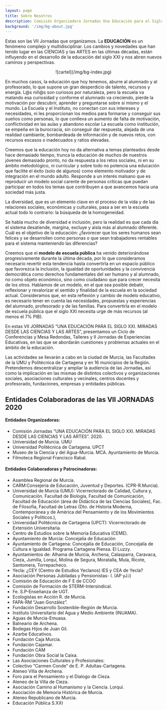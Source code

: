 ```yaml
---
layout: page
title: Sobre Nosotros
description: Comisión Organizadora Jornadas Una Educación para el Siglo XXI
background: '/img/bg-about.jpg'
---
```


Estas son las VII Jornadas que organizamos. La **EDUCACIÓN** es un fenómeno
complejo y multidisciplinar. Los cambios y novedades que han tenido lugar en las
CIENCIAS y las ARTES en las últimas décadas, están influyendo en el desarrollo de la
educación del siglo XXI y nos abren nuevos caminos y perspectivas.

<div style="text-align: center" markdown="1">
  ![cartel](/img/bg-index.jpg)
</div>

En muchos casos, la educación que hoy tenemos, aburre al alumnado y al
profesorado, lo que supone un gran desperdicio de talento, recursos y energía. L@s
niñ@s son curiosos por naturaleza, pero la escuela va matando esa curiosidad y conforme el
alumnado va creciendo, pierde la motivación por descubrir, aprender y preguntarse sobre sí
mismo y el mundo. La Escuela y el Instituto, no conectan con sus intereses y necesidades, ni
les proporcionan los medios para formarse y conseguir sus sueños como personas, lo que
conlleva un aumento de falta de motivación, conflictividad en las aulas y abandono escolar
La escuela como institución, se empeña en la burocracia, sin conseguir dar respuesta,
alejada de una realidad cambiante, bombardeada de información y de nuevos retos, con
recursos escasos o inadecuados y ratios elevadas.

Creemos que la educación hoy no da alternativa a temas planteados desde hace
demasiado tiempo, trunca la educación de muchos de nuestros jóvenes demasiado pronto,
no da respuesta a los retos sociales, ni en su ámbito metodológico, ni curricular y sobre todo
no potencia una educación que facilite el éxito (solo de algunos) como elemento motivador y
de integración en el mundo adulto. Responde a un interés malsano que es reproducir un
modelo social carente de personas críticas que puedan participar en todos los temas que
contribuyen a que avancemos hacia una sociedad más justa.

La diversidad, que es un elemento clave en el proceso de la vida y de las relaciones
sociales, económicas y culturales, pasa a ser en la escuela actual todo lo contrario: la
búsqueda de la homogeneidad.

Se habla mucho de diversidad e inclusión, pero la realidad es que cada día el sistema
desatiende, margina, excluye y aísla más al alumnado diferente. Cuál es el objetivo de la
educación: ¿favorecer que los seres humanos sean felices y se desarrollen como personas o
que sean trabajadores rentables para el sistema manteniendo las diferencias?

Creemos que el **modelo de escuela pública** ha venido deteriorándose
progresivamente durante la última década, por lo que consideramos necesario revertir esta
tendencia hasta convertirla en un espacio público que favorezca la inclusión, la igualdad de
oportunidades y la convivencia democrática como derechos fundamentales del ser humano
y al alumnado, no como objeto económico, sino como ciudadano que para crecer necesita de
los otros. Hablamos de un modelo, en el que sea posible debatir, reflexionar y revalorizar el
sentido y finalidad de la escuela en la sociedad actual. Consideramos que, en esta reflexión y
cambio de modelo educativo, es necesario tener en cuenta las necesidades, propuestas y
experiencias del alumnado, profesorado y de las familias. Para convertirla en el modelo de
escuela pública que el siglo XXI necesita urge de más recursos (al menos el 7% PIB).

En estas VII JORNADAS “UNA EDUCACIÓN PARA EL SIGLO XXI. MIRADAS
DESDE LAS CIENCIAS Y LAS ARTES”, presentamos un Ciclo de Conferencias y Mesa
Redondas, Talleres y II Jornadas de Experiencias Educativas, en las que se abordarán
cuestiones y problemas actuales en el ámbito de la educación.

Las actividades se llevarán a cabo en la ciudad de Murcia, las Facultades de la UMU
y Politécnica de Cartagena y en 16 municipios de la Región. Pretendemos descentralizar y
ampliar la audiencia de las Jornadas, así como la implicación en las mismas de distintos
colectivos y organizaciones sociales, asociaciones culturales y vecinales, centros docentes y
profesorado, fundaciones, empresas y entidades públicas.

## Entidades Colaboradoras de las VII JORNADAS 2020


#### Entidades Organizadoras:
* Comisión Jornadas “UNA EDUCACIÓN PARA EL SIGLO XXI. MIRADAS DESDE LAS CIENCIAS Y LAS ARTES”. 2020.
* Universidad de Murcia. UMU
* Universidad Politécnica de Cartagena. UPCT
* Museo de la Ciencia y del Agua-Murcia. MCA. Ayuntamiento de Murcia.
* Filmoteca Regional Francisco Rabal.

#### Entidades Colaboradoras y Patrocinadoras:

* Asamblea Regional de Murcia.
* CARM:Consejería de Educación, Juventud y Deportes. (CPR-R.Murcia).
* Universidad de Murcia (UMU): Vicerrectorado de Calidad, Cultura y,
Comunicación. Facultad de Biología, Facultad de Comunicación, Facultad de
Educación (área de Didáctica de las Ciencias Sociales), Fac. de Filosofía, Facultad de
Letras (Dto. de Historia Moderna, Contemporánea y de América del Pensamiento y de los
Movimientos Sociales y Políticos.),
* Universidad Politécnica de Cartagena (UPCT): Vicerrectorado de
Extensión Universitaria.
* Centro de Estudios sobre la Memoria Educativa (CEME).
* Ayuntamiento de Murcia: Concejalía de Educación
* Ayuntamiento de Cartagena: Concejalía de Educación, Concejalía de
Cultura e Igualdad. Programa Cartagena Piensa. El Luzzy.
* Ayuntamientos de: Alhama de Murcia, Archena, Calasparra, Caravaca,
Cieza, Jumilla, Lorquí, Molina de Segura, Moratalla, Mula, Ricote,
Santomera, Torrepacheco.
* Yecla: ¿CEY (Centro de Estudios Yeclanos) IES y CEA de Yecla?
* Asociación Personas Jubiladas y Pensionistas- I. (AP yJ.i)
* Comisión de Educación de F E de CCOO
* Comisión de Formación de STERM-Intersindical.
* Fe. S.P-Enseñanza de UGT.
* Ecologistas en Acción R. de Murcia.
* FAPA-RM “Juan González”.
* Fundación Desarrollo Sostenible-Región de Murcia.
* Instituto Universitario del Agua y Medio Ambiente (INUAMA).
* Aguas de Murcia-Emuasa.
* Balneario de Archena.
* Bodegas Hijos de Juan Gil.
* Azarbe Educativos.
* Fundación Caja Murcia.
* Fundación Cajamar.
* Fundación CAM
* Fundación Obra Social la Caixa.
* Las Asociaciones Culturales y Profesionales:
* Colectivo “Carmen Conde” de E. P. Adultas-Cartagena.
* Ateneo Villa de Archena.
* Foro para el Pensamiento y el Dialogo de Cieza.
* Ateneo de la Villa de Cieza.
* Asociación Camino al Humanismo y la Ciencia. Lorquí.
* Asociación de Memoria Histórica de Murcia.
* Ateneo Republicano de Murcia.
* Educación Pública S.XXI 
